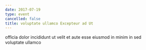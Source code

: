 ```yaml
---
date: 2017-07-19
type: event
cancelled: false
title: voluptate ullamco Excepteur ad Ut
---
```

officia dolor incididunt ut velit et aute esse eiusmod in minim in sed voluptate ullamco
